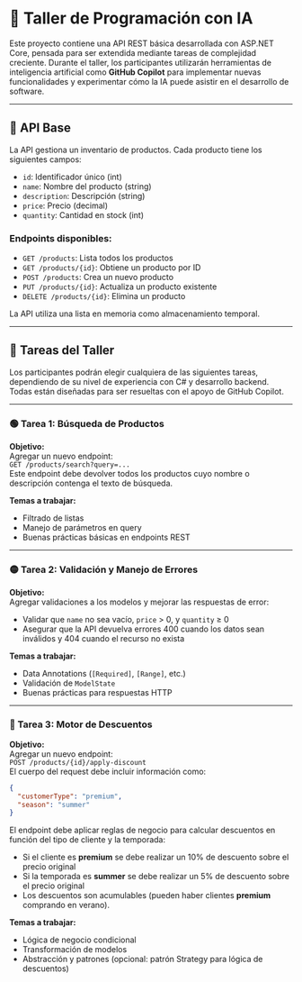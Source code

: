 # 🧠 Taller de Programación con IA

Este proyecto contiene una API REST básica desarrollada con ASP.NET Core, pensada para ser extendida mediante tareas de complejidad creciente. 
Durante el taller, los participantes utilizarán herramientas de inteligencia artificial como **GitHub Copilot** para implementar nuevas funcionalidades 
y experimentar cómo la IA puede asistir en el desarrollo de software.

---

## 🚀 API Base

La API gestiona un inventario de productos. Cada producto tiene los siguientes campos:

- `id`: Identificador único (int)
- `name`: Nombre del producto (string)
- `description`: Descripción (string)
- `price`: Precio (decimal)
- `quantity`: Cantidad en stock (int)

### Endpoints disponibles:
- `GET /products`: Lista todos los productos
- `GET /products/{id}`: Obtiene un producto por ID
- `POST /products`: Crea un nuevo producto
- `PUT /products/{id}`: Actualiza un producto existente
- `DELETE /products/{id}`: Elimina un producto

La API utiliza una lista en memoria como almacenamiento temporal.

---

## 🎯 Tareas del Taller

Los participantes podrán elegir cualquiera de las siguientes tareas, dependiendo de su nivel de experiencia con C# y desarrollo backend. 
Todas están diseñadas para ser resueltas con el apoyo de GitHub Copilot.

---

### 🟢 Tarea 1: Búsqueda de Productos

**Objetivo:**  
Agregar un nuevo endpoint:  
`GET /products/search?query=...`  
Este endpoint debe devolver todos los productos cuyo nombre o descripción contenga el texto de búsqueda.

**Temas a trabajar:**  
- Filtrado de listas
- Manejo de parámetros en query
- Buenas prácticas básicas en endpoints REST

---

### 🟡 Tarea 2: Validación y Manejo de Errores

**Objetivo:**  
Agregar validaciones a los modelos y mejorar las respuestas de error:
- Validar que `name` no sea vacío, `price` > 0, y `quantity` ≥ 0
- Asegurar que la API devuelva errores 400 cuando los datos sean inválidos y 404 cuando el recurso no exista

**Temas a trabajar:**  
- Data Annotations (`[Required]`, `[Range]`, etc.)
- Validación de `ModelState`
- Buenas prácticas para respuestas HTTP

---

### 🔴 Tarea 3: Motor de Descuentos

**Objetivo:**  
Agregar un nuevo endpoint:  
`POST /products/{id}/apply-discount`  
El cuerpo del request debe incluir información como:

```json
{
  "customerType": "premium",
  "season": "summer"
}
```

El endpoint debe aplicar reglas de negocio para calcular descuentos en función del tipo de cliente y la temporada:
- Si el cliente es **premium** se debe realizar un 10% de descuento sobre el precio original
- Si la temporada es **summer** se debe realizar un 5% de descuento sobre el precio original
- Los descuentos son acumulables (pueden haber clientes **premium** comprando en verano).

**Temas a trabajar:**  
- Lógica de negocio condicional
- Transformación de modelos
- Abstracción y patrones (opcional: patrón Strategy para lógica de descuentos)
